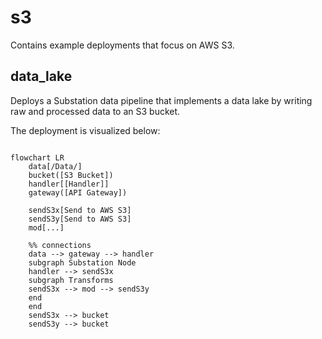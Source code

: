 # s3

Contains example deployments that focus on AWS S3.

## data_lake

Deploys a Substation data pipeline that implements a data lake by writing raw and processed data to an S3 bucket.

The deployment is visualized below:
```mermaid

flowchart LR
    data[/Data/]
    bucket([S3 Bucket])
    handler[[Handler]]
    gateway([API Gateway])

    sendS3x[Send to AWS S3]
    sendS3y[Send to AWS S3]
    mod[...]

    %% connections
    data --> gateway --> handler
    subgraph Substation Node
    handler --> sendS3x
    subgraph Transforms
    sendS3x --> mod --> sendS3y
    end
    end
    sendS3x --> bucket
    sendS3y --> bucket
```
